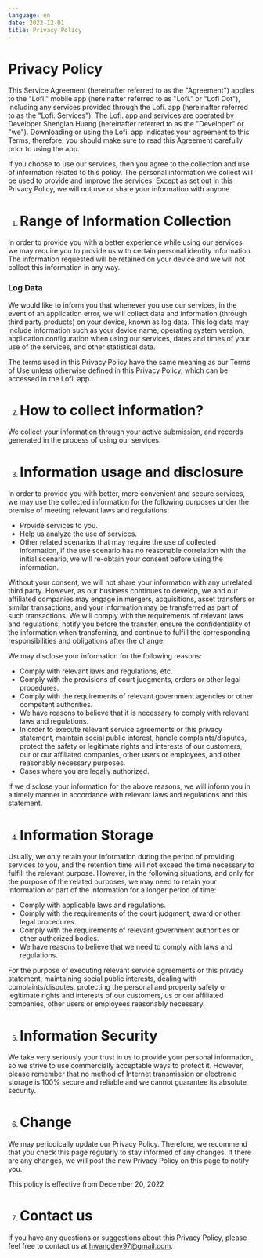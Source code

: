 ```yaml
---
language: en
date: 2022-12-01
title: Privacy Policy
---
```

# Privacy Policy

This Service Agreement (hereinafter referred to as the "Agreement") applies to the "Lofi." mobile app (hereinafter referred to as "Lofi." or "Lofi Dot"), including any services provided through the Lofi. app (hereinafter referred to as the "Lofi. Services"). The Lofi. app and services are operated by Developer Shenglan Huang (hereinafter referred to as the "Developer" or "we"). Downloading or using the Lofi. app indicates your agreement to this Terms, therefore, you should make sure to read this Agreement carefully prior to using the app.

If you choose to use our services, then you agree to the collection and use of information related to this policy. The personal information we collect will be used to provide and improve the services. Except as set out in this Privacy Policy, we will not use or share your information with anyone.

1. # Range of Information Collection

In order to provide you with a better experience while using our services, we may require you to provide us with certain personal identity information. The information requested will be retained on your device and we will not collect this information in any way.

### Log Data

We would like to inform you that whenever you use our services, in the event of an application error, we will collect data and information (through third party products) on your device, known as log data. This log data may include information such as your device name, operating system version, application configuration when using our services, dates and times of your use of the services, and other statistical data.

The terms used in this Privacy Policy have the same meaning as our Terms of Use unless otherwise defined in this Privacy Policy, which can be accessed in the Lofi. app.

2. # How to collect information?

We collect your information through your active submission, and records generated in the process of using our services.

3. # Information usage and disclosure

In order to provide you with better, more convenient and secure services, we may use the collected information for the following purposes under the premise of meeting relevant laws and regulations:

- Provide services to you.
- Help us analyze the use of services.
- Other related scenarios that may require the use of collected information, if the use scenario has no reasonable correlation with the initial scenario, we will re-obtain your consent before using the information.

Without your consent, we will not share your information with any unrelated third party. However, as our business continues to develop, we and our affiliated companies may engage in mergers, acquisitions, asset transfers or similar transactions, and your information may be transferred as part of such transactions. We will comply with the requirements of relevant laws and regulations, notify you before the transfer, ensure the confidentiality of the information when transferring, and continue to fulfill the corresponding responsibilities and obligations after the change.

We may disclose your information for the following reasons:

- Comply with relevant laws and regulations, etc.
- Comply with the provisions of court judgments, orders or other legal procedures.
- Comply with the requirements of relevant government agencies or other competent authorities.
- We have reasons to believe that it is necessary to comply with relevant laws and regulations.
- In order to execute relevant service agreements or this privacy statement, maintain social public interest, handle complaints/disputes, protect the safety or legitimate rights and interests of our customers, our or our affiliated companies, other users or employees, and other reasonably necessary purposes.
- Cases where you are legally authorized.

If we disclose your information for the above reasons, we will inform you in a timely manner in accordance with relevant laws and regulations and this statement.

4. # Information Storage

Usually, we only retain your information during the period of providing services to you, and the retention time will not exceed the time necessary to fulfill the relevant purpose. However, in the following situations, and only for the purpose of the related purposes, we may need to retain your information or part of the information for a longer period of time:

- Comply with applicable laws and regulations.
- Comply with the requirements of the court judgment, award or other legal procedures.
- Comply with the requirements of relevant government authorities or other authorized bodies.
- We have reasons to believe that we need to comply with laws and regulations.

For the purpose of executing relevant service agreements or this privacy statement, maintaining social public interests, dealing with complaints/disputes, protecting the personal and property safety or legitimate rights and interests of our customers, us or our affiliated companies, other users or employees reasonably necessary.

5. # Information Security

We take very seriously your trust in us to provide your personal information, so we strive to use commercially acceptable ways to protect it. However, please remember that no method of Internet transmission or electronic storage is 100% secure and reliable and we cannot guarantee its absolute security.

6. # Change

We may periodically update our Privacy Policy. Therefore, we recommend that you check this page regularly to stay informed of any changes. If there are any changes, we will post the new Privacy Policy on this page to notify you.

This policy is effective from December 20, 2022

7. # Contact us

If you have any questions or suggestions about this Privacy Policy, please feel free to contact us at [hwangdev97@gmail.com](mailto:hwangdev97@gmail.com).

